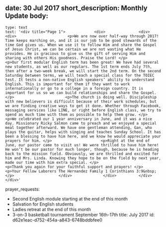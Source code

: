 date: 30 Jul 2017
short_description: Monthly Update
body:
  - 
    type: text
    text: '<div title="Page 1"> 			<div> 				<div> 					<div> 						<p>We are now over half-way through 2017! Time keeps marching on, and it is our job to be good stewards of the time God gives us. When we use it to follow Him and share the Gospel of Jesus Christ, we can be certain we are not wasting what He provides. He is gracious to give us the gift of serving Him and sharing with others His goodness. Praise the Lord! </p>						<p>Our first modular English term has been great! We have had several new students, as well as our regulars. The 1st term ends July 7th, then after a two-week break, we will start the 2nd term. On the second Saturday between terms, we will teach a special class for the TOIEC test. It tests a non-native English speakers’ ability to understand English. This is important for them if they want to work internationally or go to a college in a foreign country. It is important for us so we can build relationships and share the Gospel. </p>						<p>The church is doing well. Discipleship with new believers is difficult because of their work schedules, but we are finding creative ways to get it done. Whether through Facebook, messaging services like LINE, or right before English class, we try to spend as much time with them as possible to help them grow. </p>						<p>We celebrated our 1 year anniversary in June, and it was a nice day. Missionary Ricky Salmon came to preach and we enjoyed a special meal together afterward. We have one gentleman attending, Gan, who plays the guitar, helps with singing and teaches Sunday School. It has been a blessing to have him here, and we know he would appreciate your prayers for him. </p>						<p>Right at the end of June, our pastor came to visit us! We were thrilled to have him here! He won’t be our pastor for much longer, though, because he is heading back to the mission field. Obviously, we are thrilled and excited for him and Mrs. Linda. Knowing they hope to be on the field by next year, made our time with him extra special. </p>						<p>Thank you again for your faithful support and prayers! </p>						<p>Your Fellow Laborers The Hernandez Family 1 Corinthians 3:9&nbsp;</p>					</div> 				</div> 			</div></div>'
prayer_requests:
  - Second English module starting at the end of this month
  - Salvation for English students
  - Ladies retreat at the end of this month
  - 3-on-3 basketball tournament September 16th-17th
title: July 2017
id: d62e1eac-d752-454a-a843-6748bddbfee0
